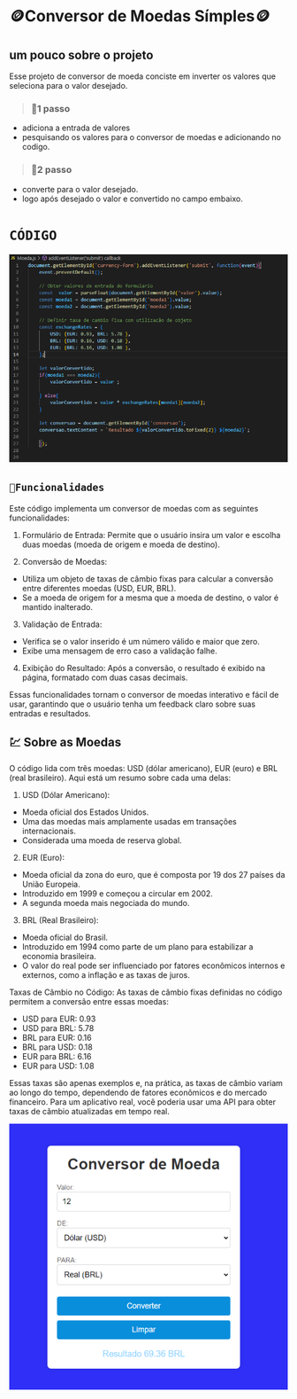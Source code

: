 # 🪙Conversor de Moedas Símples🪙

## um pouco sobre o projeto 

Esse projeto de conversor de moeda conciste em inverter os valores que seleciona para o valor desejado. 

>### 📝1 passo 
- adiciona a entrada de valores 
- pesquisando os valores para o conversor de moedas e adicionando no codigo. 

>### 📝2 passo 
- converte para o valor desejado.
- logo após desejado o valor e convertido no campo embaixo.

# ``CÓDIGO``
![código](img/codigo%20conversor%201.0.png)


## ``🔧Funcionalidades``

Este código implementa um conversor de moedas com as seguintes funcionalidades:

  1. Formulário de Entrada: Permite que o usuário insira um valor e escolha duas moedas (moeda de origem e moeda de destino).

 2. Conversão de Moedas:

- Utiliza um objeto de taxas de câmbio fixas para calcular a conversão entre diferentes moedas (USD, EUR, BRL).
- Se a moeda de origem for a mesma que a moeda de destino, o valor é mantido inalterado.

3. Validação de Entrada:

- Verifica se o valor inserido é um número válido e maior que zero.
- Exibe uma mensagem de erro caso a validação falhe.

4. Exibição do Resultado: Após a conversão, o resultado é exibido na página, formatado com duas casas decimais.

Essas funcionalidades tornam o conversor de moedas interativo e fácil de usar, garantindo que o usuário tenha um feedback claro sobre suas entradas e resultados.

## 💹 Sobre as Moedas 

O código lida com três moedas: USD (dólar americano), EUR (euro) e BRL (real brasileiro). Aqui está um resumo sobre cada uma delas:

1. USD (Dólar Americano):

- Moeda oficial dos Estados Unidos.
- Uma das moedas mais amplamente usadas em transações internacionais.
- Considerada uma moeda de reserva global.

2. EUR (Euro):

- Moeda oficial da zona do euro, que é composta por 19 dos 27 países da União Europeia.
- Introduzido em 1999 e começou a circular em 2002.
- A segunda moeda mais negociada do mundo.

3. BRL (Real Brasileiro):

- Moeda oficial do Brasil.
- Introduzido em 1994 como parte de um plano para estabilizar a economia brasileira.
- O valor do real pode ser influenciado por fatores econômicos internos e externos, como a inflação e as taxas de juros.

Taxas de Câmbio no Código:
As taxas de câmbio fixas definidas no código permitem a conversão entre essas moedas:

- USD para EUR: 0.93
- USD para BRL: 5.78
- BRL para EUR: 0.16
- BRL para USD: 0.18
- EUR para BRL: 6.16
- EUR para USD: 1.08

Essas taxas são apenas exemplos e, na prática, as taxas de câmbio variam ao longo do tempo, dependendo de fatores econômicos e do mercado financeiro. Para um aplicativo real, você poderia usar uma API para obter taxas de câmbio atualizadas em tempo real.

![CAPA DO PROJETO](img/capa%20do%20conversor%20de%20moedas.png)